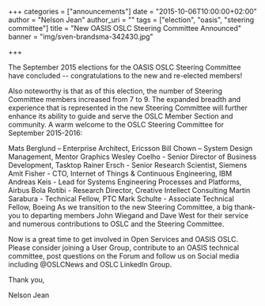 +++
categories = ["announcements"]
date = "2015-10-06T10:00:00+02:00"
author = "Nelson Jean"
author_uri = ""
tags = ["election", "oasis", "steering committee"]
title = "New OASIS OSLC Steering Committee Announced"
banner = "img/sven-brandsma-342430.jpg"

+++

The September 2015 elections for the OASIS OSLC Steering Committee have concluded -- congratulations to the new and re-elected members!  

Also noteworthy is that as of this election, the number of Steering Committee members increased from 7 to 9.  The expanded breadth and experience that is represented in the new Steering Committee will further enhance its ability to guide and serve the OSLC Member Section and community.  A warm welcome to the OSLC Steering Committee for September 2015-2016:

Mats Berglund – Enterprise Architect, Ericsson
Bill Chown – System Design Management,  Mentor Graphics
Wesley Coelho - Senior Director of Business Development, Tasktop
Rainer Ersch - Senior Research Scientist, Siemens
Amit Fisher - CTO, Internet of Things & Continuous Engineering, IBM
Andreas Keis - Lead for Systems Engineering Processes and Platforms, Airbus
Bola Rotibi - Research Director, Creative Intellect Consulting
Martin Sarabura - Technical Fellow, PTC
Mark Schulte - Associate Technical Fellow, Boeing
As we transition to the new Steering Committee, a big thank-you to departing members John Wiegand and Dave West for their service and numerous contributions to OSLC and the Steering Committee. 

Now is a great time to get involved in Open Services and OASIS OSLC. Please consider joining a User Group, contribute to an OASIS technical committee, post questions on the Forum and follow us on Social media including @OSLCNews and OSLC LinkedIn Group.

Thank you, 

Nelson Jean 